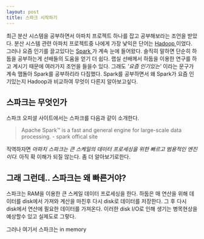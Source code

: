 ```yaml
---
layout: post
title: 스파크 시작하기
---
```


최근 분산 시스템을 공부하면서 아파치 프로젝트 하나를 잡고 공부해보라는 조언을 받았다. 분산 시스템 관련 아파치 프로젝트중 나에게 가장 낯익은 단어는 [ Hadoop ][1] 이었다. 그러나 요즘 인기를 끌고있다는 [ Spark ][2] 가 계속 눈에 들어왔다. 솔직히 말하면 단순히 하둡을 공부하는게 선배들의 도움을 얻기 더 쉽다. 랩실 선배께서 하둡을 이용한 연구를 하고 계시기 때문에 여러가지 조언을 들을수 있다. 그래도 *'요즘 인기있는'* 이라는 문구가 계속 맴돌아 Spark를 공부하리라 다짐했다. Spark를 공부하면서 왜 Spark가 요즘 인기있는지 Hadoop과 비교하여 무엇이 다른지 알아보고싶다.

## 스파크는 무엇인가

스파크 오피셜 사이트에서는 스파크를 다음과 같이 소개한다.

> Apache Spark™ is a fast and general engine for large-scale data processing. - spark offical site

직역하자면 *아파치 스파크는 큰 스케일의 데이터 프로세싱을 위한 빠르고 범용적인 엔진이다.*
아직 확 이해가 되질 않는다. 좀 더 알아보기로한다.


## 그래 그런데.. 스파크는 왜 빠른거야?

스파크는 RAM을 이용한 큰 스케일 데이터 프로세싱을 한다. 하둡은 매 연산을 위해 데이터를 disk에서 가져와 계산을 마친후 다시 disk로 데이터를 저장한다. 그 후 다시 disk에서 연산에 필요한 데이터를 가져온다. 이러한 disk I/O로 인해 생기는 병목현상을 예상할수 있고 실제도로 그렇다.

그러나 여기서 스파크는 in memory 




 
[1]: http://hadoop.apache.org/
[2]: http://spark.apache.org/
